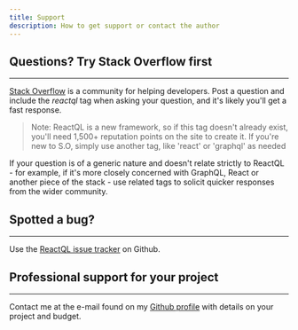 ```yaml
---
title: Support
description: How to get support or contact the author
---
```


<h2 id="stackoverflow" title="Questions?">Questions? Try Stack Overflow first</h2>

---
[Stack Overflow](https://stackoverflow.com) is a community for helping developers. Post a question and include the *reactql* tag when asking your question, and it's likely you'll get a fast response.

> Note: ReactQL is a new framework, so if this tag doesn't already exist, you'll need 1,500+ reputation points on the site to create it. If you're new to S.O, simply use another tag, like 'react' or 'graphql' as needed

If your question is of a generic nature and doesn't relate strictly to ReactQL - for example, if it's more closely concerned with GraphQL, React or another piece of the stack - use related tags to solicit quicker responses from the wider community.

<h2 id="stackoverflow">Spotted a bug?</h2>

---
Use the [ReactQL issue tracker](https://github.com/reactql/cli/issues) on Github.

<h2 id="hire" title="Hire me">Professional support for your project</h2>

---
Contact me at the e-mail found on my [Github profile](https://github.com/leebenson) with details on your project and budget.
